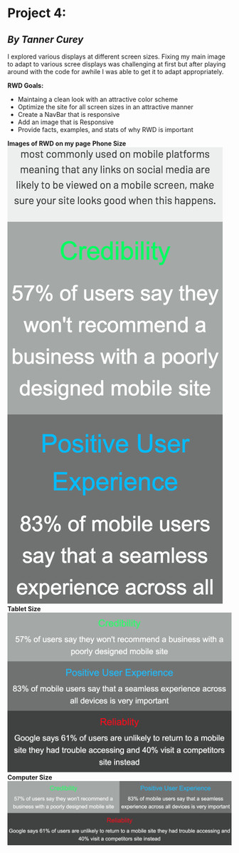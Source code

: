 # **Project 4:**
## _By Tanner Curey_

I explored various displays at different screen sizes. Fixing my main image to adapt to various scree displays was challenging at first but after playing around with the code for awhile I was able to get it to adapt appropriately.

**RWD Goals:**
* Maintaing a clean look with an attractive color scheme
* Optimize the site for all screen sizes in an attractive manner
* Create a NavBar that is responsive
* Add an image that is Responsive
* Provide facts, examples, and stats of why RWD is important

**Images of RWD on my page**
**Phone Size**
![Screenshot Of Phone Size Screen (Top Portion of page)](./images/phonesize1.png)
**Tablet Size**
![Screenshot Of Tablet Size Screen (Bottom Portion of page)](./images/tabletsize.png)
**Computer Size**
![Screenshot Of Computer Size Screen (Bottom Portion of page)](./images/computersize.png)
